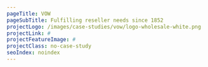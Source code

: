 ```yaml
---
pageTitle: VOW
pageSubTitle: Fulfilling reseller needs since 1852
projectLogo: /images/case-studies/vow/logo-wholesale-white.png
projectLink: #
projectFeatureImage: #
projectClass: no-case-study
seoIndex: noindex
---
```


